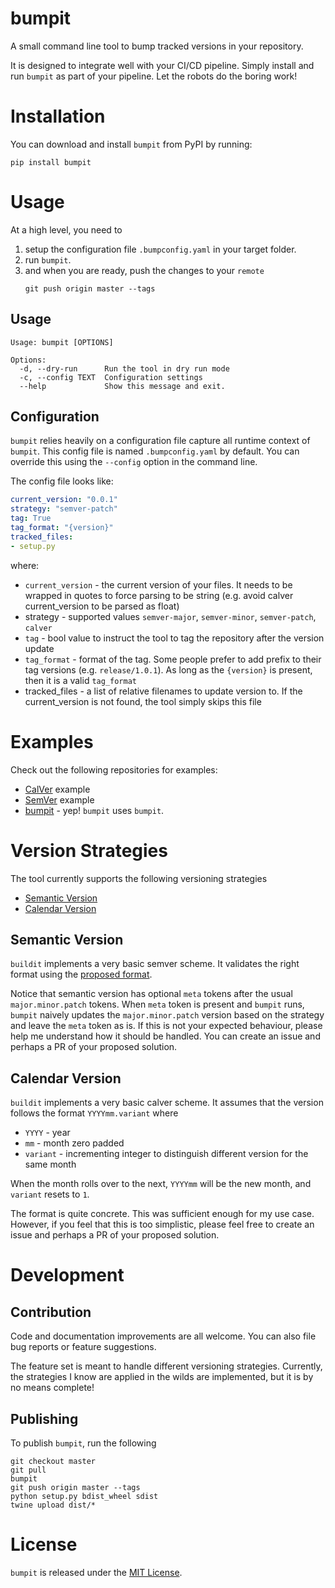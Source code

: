 # bumpit
A small command line tool to bump tracked versions in your repository.

It is designed to integrate well with your CI/CD pipeline. Simply install and run `bumpit` as part of your pipeline. Let the robots do the boring work!

# Installation
You can download and install `bumpit` from PyPI by running:

```
pip install bumpit
```

# Usage

At a high level, you need to
1. setup the configuration file `.bumpconfig.yaml` in your target folder.
2. run `bumpit`.
3. and when you are ready, push the changes to your `remote`
    ```shell
    git push origin master --tags
    ```

## Usage
```shell
Usage: bumpit [OPTIONS]

Options:
  -d, --dry-run      Run the tool in dry run mode
  -c, --config TEXT  Configuration settings
  --help             Show this message and exit.
```

## Configuration
`bumpit` relies heavily on a configuration file capture all runtime context of `bumpit`. This config file is named `.bumpconfig.yaml` by default. You can override this using the `--config` option in the command line.

The config file looks like:

```yaml
current_version: "0.0.1"
strategy: "semver-patch"
tag: True
tag_format: "{version}"
tracked_files:
- setup.py
```

where:
* `current_version` - the current version of your files. It needs to be wrapped in quotes to force parsing to be string (e.g. avoid calver current_version to be parsed as float)
* strategy - supported values `semver-major`, `semver-minor`, `semver-patch`, `calver`
* `tag` - bool value to instruct the tool to tag the repository after the version update
* `tag_format` - format of the tag. Some people prefer to add prefix to their tag versions (e.g. `release/1.0.1`). As long as the `{version}` is present, then it is a valid `tag_format`
* tracked_files - a list of relative filenames to update version to. If the current_version is not found, the tool simply skips this file

# Examples
Check out the following repositories for examples:
* [CalVer](https://github.com/mobiusbyte/bumpit-calver-fixtures) example
* [SemVer](https://github.com/mobiusbyte/bumpit-semver-fixtures) example
* [bumpit](https://github.com/mobiusbyte/bumpit/blob/master/.bumpit.yaml) - yep! `bumpit` uses `bumpit`.

# Version Strategies
The tool currently supports the following versioning strategies
* [Semantic Version](https://semver.org/)
* [Calendar Version](https://calver.org/)

## Semantic Version
`buildit` implements a very basic semver scheme. It validates the right format using the [proposed format](https://semver.org/#is-there-a-suggested-regular-expression-regex-to-check-a-semver-string).

Notice that semantic version has optional `meta` tokens after the usual `major.minor.patch` tokens. When `meta` token is present and `bumpit` runs, `bumpit` naively updates the `major.minor.patch` version based on the strategy and leave the `meta` token as is. If this is not your expected behaviour, please help me understand how it should be handled. You can create an issue and perhaps a PR of your proposed solution.

## Calendar Version
`buildit` implements a very basic calver scheme. It assumes that the version follows the format `YYYYmm.variant` where
* `YYYY` - year
* `mm` - month zero padded
* `variant` - incrementing integer to distinguish different version for the same month

When the month rolls over to the next, `YYYYmm` will be the new month, and `variant` resets to `1`.

The format is quite concrete. This was sufficient enough for my use case. However, if you feel that this is too simplistic, please feel free to create an issue and perhaps a PR of your proposed solution.


# Development
## Contribution
Code and documentation improvements are all welcome. You can also file bug reports or feature suggestions.

The feature set is meant to handle different versioning strategies. Currently, the strategies I know are applied in the wilds are implemented, but it is by no means complete!

## Publishing
To publish `bumpit`, run the following

```shell
git checkout master
git pull
bumpit
git push origin master --tags
python setup.py bdist_wheel sdist
twine upload dist/*
```


# License
`bumpit` is released under the [MIT License](https://opensource.org/licenses/MIT).

